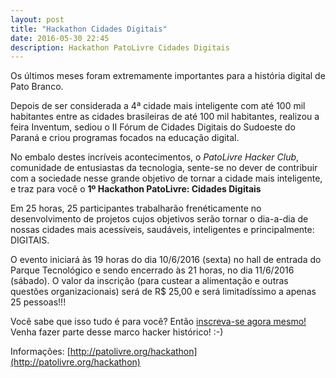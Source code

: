 ```yaml
---
layout: post
title: "Hackathon Cidades Digitais"
date: 2016-05-30 22:45
description: Hackathon PatoLivre Cidades Digitais
---
```


Os últimos meses foram extremamente importantes para a história digital de Pato Branco.

Depois de ser considerada a 4ª cidade mais inteligente com até 100 mil habitantes entre as cidades brasileiras de até 100 mil habitantes, realizou a feira Inventum, sediou o II Fórum de Cidades Digitais do Sudoeste do Paraná e criou programas focados na educação digital.

No embalo destes incríveis acontecimentos, o *PatoLivre Hacker Club*, comunidade de entusiastas da tecnologia, sente-se no dever de contribuir com a sociedade nesse grande objetivo de tornar a cidade mais inteligente, e traz para você o **1º Hackathon PatoLivre: Cidades Digitais**

Em 25 horas, 25 participantes trabalharão frenéticamente no desenvolvimento de projetos cujos objetivos serão tornar o dia-a-dia de nossas cidades mais acessíveis, saudáveis, inteligentes e principalmente: DIGITAIS.

O evento iniciará às 19 horas do dia 10/6/2016 (sexta) no hall de entrada do Parque Tecnológico e sendo encerrado às 21 horas, no dia 11/6/2016 (sábado). O valor da inscrição (para custear a alimentação e outras questões organizacionais) será de R$ 25,00 e será limitadíssimo a apenas 25 pessoas!!!

Você sabe que isso tudo é para você? Então [inscreva-se agora mesmo!](http://patolivre.org/hackathon)
Venha fazer parte desse marco hacker histórico! :-)

Informações: [http://patolivre.org/hackathon](http://patolivre.org/hackathon)
